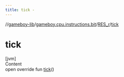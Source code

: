 ```yaml
---
title: tick -
---
```

//[gameboy-lib](../../index.md)/[gameboy.cpu.instructions.bit](../index.md)/[RES_r](index.md)/[tick](tick.md)



# tick  
[jvm]  
Content  
open override fun [tick](tick.md)()  



